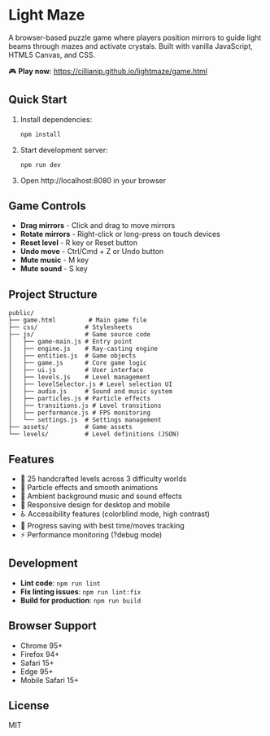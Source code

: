 # Light Maze

A browser-based puzzle game where players position mirrors to guide light beams through mazes and activate crystals. Built with vanilla JavaScript, HTML5 Canvas, and CSS.

🎮 **Play now**: https://cillianip.github.io/lightmaze/game.html

## Quick Start

1. Install dependencies:
   ```bash
   npm install
   ```

2. Start development server:
   ```bash
   npm run dev
   ```

3. Open http://localhost:8080 in your browser

## Game Controls

- **Drag mirrors** - Click and drag to move mirrors
- **Rotate mirrors** - Right-click or long-press on touch devices
- **Reset level** - R key or Reset button
- **Undo move** - Ctrl/Cmd + Z or Undo button
- **Mute music** - M key
- **Mute sound** - S key

## Project Structure

```
public/
├── game.html         # Main game file
├── css/             # Stylesheets
├── js/              # Game source code
│   ├── game-main.js # Entry point
│   ├── engine.js    # Ray-casting engine
│   ├── entities.js  # Game objects
│   ├── game.js      # Core game logic
│   ├── ui.js        # User interface
│   ├── levels.js    # Level management
│   ├── levelSelector.js # Level selection UI
│   ├── audio.js     # Sound and music system
│   ├── particles.js # Particle effects
│   ├── transitions.js # Level transitions
│   ├── performance.js # FPS monitoring
│   └── settings.js  # Settings management
├── assets/          # Game assets
└── levels/          # Level definitions (JSON)
```

## Features

- 🌟 25 handcrafted levels across 3 difficulty worlds
- 🎨 Particle effects and smooth animations
- 🎵 Ambient background music and sound effects
- 📱 Responsive design for desktop and mobile
- ♿ Accessibility features (colorblind mode, high contrast)
- 💾 Progress saving with best time/moves tracking
- ⚡ Performance monitoring (?debug mode)

## Development

- **Lint code**: `npm run lint`
- **Fix linting issues**: `npm run lint:fix`
- **Build for production**: `npm run build`

## Browser Support

- Chrome 95+
- Firefox 94+
- Safari 15+
- Edge 95+
- Mobile Safari 15+

## License

MIT